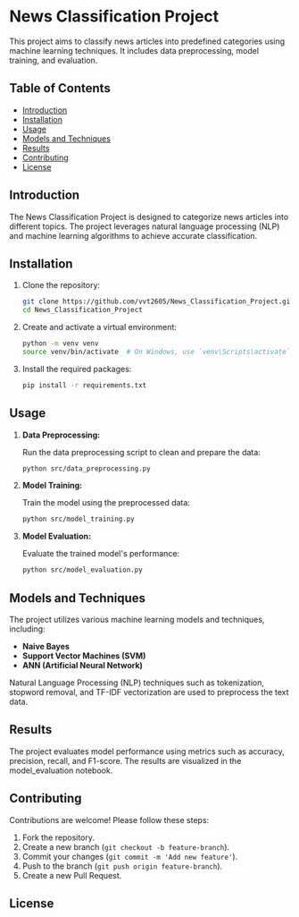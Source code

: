 
# News Classification Project

This project aims to classify news articles into predefined categories using machine learning techniques. It includes data preprocessing, model training, and evaluation.

## Table of Contents

- [Introduction](#introduction)
- [Installation](#installation)
- [Usage](#usage)
- [Models and Techniques](#models-and-techniques)
- [Results](#results)
- [Contributing](#contributing)
- [License](#license)

## Introduction

The News Classification Project is designed to categorize news articles into different topics. The project leverages natural language processing (NLP) and machine learning algorithms to achieve accurate classification.


## Installation

1. Clone the repository:

   ```bash
   git clone https://github.com/vvt2605/News_Classification_Project.git
   cd News_Classification_Project
   ```

2. Create and activate a virtual environment:

   ```bash
   python -m venv venv
   source venv/bin/activate  # On Windows, use `venv\Scripts\activate`
   ```

3. Install the required packages:

   ```bash
   pip install -r requirements.txt
   ```

## Usage

1. **Data Preprocessing:**

   Run the data preprocessing script to clean and prepare the data:

   ```bash
   python src/data_preprocessing.py
   ```

2. **Model Training:**

   Train the model using the preprocessed data:

   ```bash
   python src/model_training.py
   ```

3. **Model Evaluation:**

   Evaluate the trained model's performance:

   ```bash
   python src/model_evaluation.py
   ```

## Models and Techniques

The project utilizes various machine learning models and techniques, including:

- **Naive Bayes**
- **Support Vector Machines (SVM)**
- **ANN (Artificial Neural Network)**


Natural Language Processing (NLP) techniques such as tokenization, stopword removal, and TF-IDF vectorization are used to preprocess the text data.

## Results

The project evaluates model performance using metrics such as accuracy, precision, recall, and F1-score. The results are visualized in the model_evaluation notebook.

## Contributing

Contributions are welcome! Please follow these steps:

1. Fork the repository.
2. Create a new branch (`git checkout -b feature-branch`).
3. Commit your changes (`git commit -m 'Add new feature'`).
4. Push to the branch (`git push origin feature-branch`).
5. Create a new Pull Request.

## License


